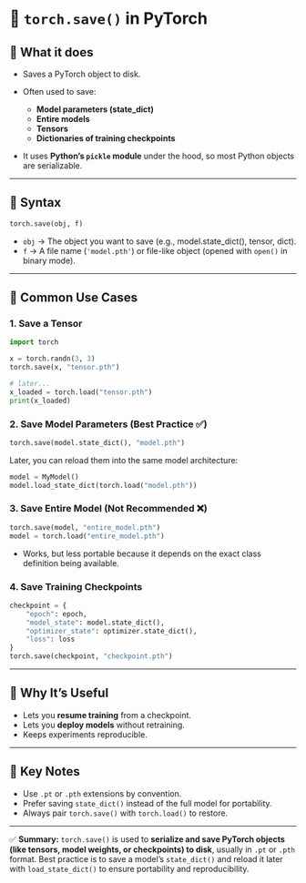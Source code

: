

# 🔹 `torch.save()` in PyTorch

## 🔸 What it does

* Saves a PyTorch object to disk.

* Often used to save:

  * **Model parameters (state\_dict)**
  * **Entire models**
  * **Tensors**
  * **Dictionaries of training checkpoints**

* It uses **Python’s `pickle` module** under the hood, so most Python objects are serializable.

---

## 🔸 Syntax

```python
torch.save(obj, f)
```

* `obj` → The object you want to save (e.g., model.state\_dict(), tensor, dict).
* `f` → A file name (`'model.pth'`) or file-like object (opened with `open()` in binary mode).

---

## 🔸 Common Use Cases

### 1. Save a Tensor

```python
import torch

x = torch.randn(3, 3)
torch.save(x, "tensor.pth")

# later...
x_loaded = torch.load("tensor.pth")
print(x_loaded)
```

### 2. Save Model Parameters (Best Practice ✅)

```python
torch.save(model.state_dict(), "model.pth")
```

Later, you can reload them into the same model architecture:

```python
model = MyModel()
model.load_state_dict(torch.load("model.pth"))
```

### 3. Save Entire Model (Not Recommended ❌)

```python
torch.save(model, "entire_model.pth")
model = torch.load("entire_model.pth")
```

* Works, but less portable because it depends on the exact class definition being available.

### 4. Save Training Checkpoints

```python
checkpoint = {
    "epoch": epoch,
    "model_state": model.state_dict(),
    "optimizer_state": optimizer.state_dict(),
    "loss": loss
}
torch.save(checkpoint, "checkpoint.pth")
```

---

## 🔸 Why It’s Useful

* Lets you **resume training** from a checkpoint.
* Lets you **deploy models** without retraining.
* Keeps experiments reproducible.

---

## 🔸 Key Notes

* Use `.pt` or `.pth` extensions by convention.
* Prefer saving `state_dict()` instead of the full model for portability.
* Always pair `torch.save()` with `torch.load()` to restore.

---

✅ **Summary:**
`torch.save()` is used to **serialize and save PyTorch objects (like tensors, model weights, or checkpoints) to disk**, usually in `.pt` or `.pth` format. Best practice is to save a model’s `state_dict()` and reload it later with `load_state_dict()` to ensure portability and reproducibility.

